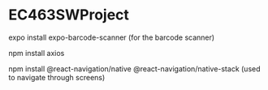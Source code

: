 # EC463SWProject

expo install expo-barcode-scanner (for the barcode scanner)

npm install axios

npm install @react-navigation/native @react-navigation/native-stack (used to navigate through screens)
